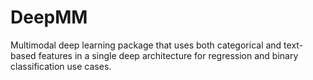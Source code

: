 # DeepMM
Multimodal deep learning package that uses both categorical and text-based features in a single deep architecture for regression and binary classification use cases.
